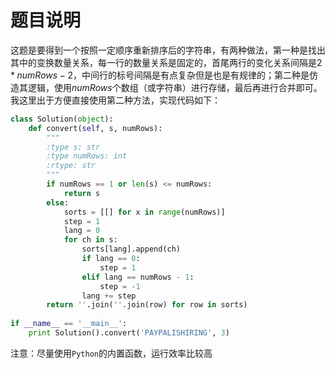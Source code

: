 # 题目说明

这题是要得到一个按照一定顺序重新排序后的字符串，有两种做法，第一种是找出其中的变换数量关系，每一行的数量关系是固定的，首尾两行的变化关系间隔是$2*numRows-2$，中间行的标号间隔是有点复杂但是也是有规律的；第二种是仿造其逻辑，使用$numRows$个数组（或字符串）进行存储，最后再进行合并即可。我这里出于方便直接使用第二种方法，实现代码如下：

```python
class Solution(object):
    def convert(self, s, numRows):
        """
        :type s: str
        :type numRows: int
        :rtype: str
        """
        if numRows == 1 or len(s) <= numRows:
            return s
        else:
            sorts = [[] for x in range(numRows)]
            step = 1
            lang = 0
            for ch in s:
                sorts[lang].append(ch)
                if lang == 0:
                    step = 1
                elif lang == numRows - 1:
                    step = -1
                lang += step
        return ''.join(''.join(row) for row in sorts)
    
if __name__ == '__main__':
    print Solution().convert('PAYPALISHIRING', 3)
```

注意：尽量使用`Python`的内置函数，运行效率比较高